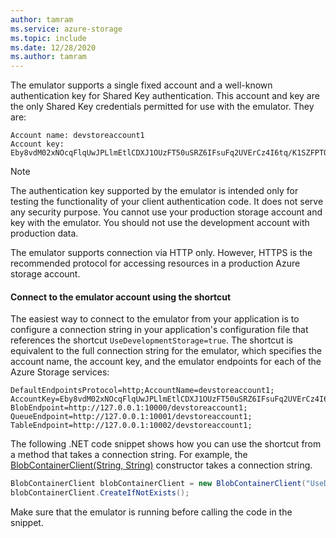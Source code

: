 ```yaml
---
author: tamram
ms.service: azure-storage
ms.topic: include
ms.date: 12/28/2020
ms.author: tamram
---
```


The emulator supports a single fixed account and a well-known authentication key for Shared Key authentication. This account and key are the only Shared Key credentials permitted for use with the emulator. They are:

```
Account name: devstoreaccount1
Account key: Eby8vdM02xNOcqFlqUwJPLlmEtlCDXJ1OUzFT50uSRZ6IFsuFq2UVErCz4I6tq/K1SZFPTOtr/KBHBeksoGMGw==
```

> [!NOTE]
> The authentication key supported by the emulator is intended only for testing the functionality of your client authentication code. It does not serve any security purpose. You cannot use your production storage account and key with the emulator. You should not use the development account with production data.
>
> The emulator supports connection via HTTP only. However, HTTPS is the recommended protocol for accessing resources in a production Azure storage account.
>

#### Connect to the emulator account using the shortcut

The easiest way to connect to the emulator from your application is to configure a connection string in your application's configuration file that references the shortcut `UseDevelopmentStorage=true`. The shortcut is equivalent to the full connection string for the emulator, which specifies the account name, the account key, and the emulator endpoints for each of the Azure Storage services:

```
DefaultEndpointsProtocol=http;AccountName=devstoreaccount1;
AccountKey=Eby8vdM02xNOcqFlqUwJPLlmEtlCDXJ1OUzFT50uSRZ6IFsuFq2UVErCz4I6tq/K1SZFPTOtr/KBHBeksoGMGw==;
BlobEndpoint=http://127.0.0.1:10000/devstoreaccount1;
QueueEndpoint=http://127.0.0.1:10001/devstoreaccount1;
TableEndpoint=http://127.0.0.1:10002/devstoreaccount1;
```

The following .NET code snippet shows how you can use the shortcut from a method that takes a connection string. For example, the [BlobContainerClient(String, String)](/dotnet/api/azure.storage.blobs.blobcontainerclient.-ctor#Azure_Storage_Blobs_BlobContainerClient__ctor_System_String_System_String_) constructor takes a connection string.

```csharp
BlobContainerClient blobContainerClient = new BlobContainerClient("UseDevelopmentStorage=true", "sample-container");
blobContainerClient.CreateIfNotExists();
```

Make sure that the emulator is running before calling the code in the snippet.
